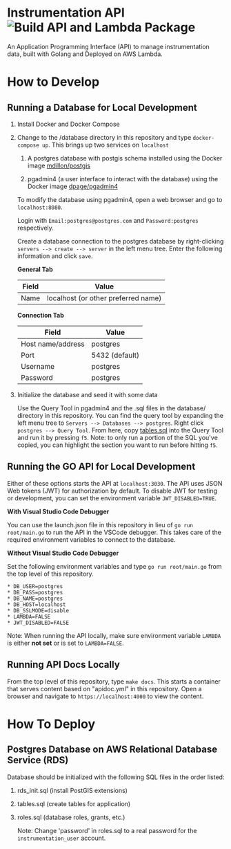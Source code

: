 # Instrumentation API  ![Build API and Lambda Package](https://github.com/rsgis-dev/instrumentation-api/workflows/Build%20API%20and%20Lambda%20Package/badge.svg)

An Application Programming Interface (API) to manage instrumentation data, built with Golang and Deployed on AWS Lambda.

# How to Develop

## Running a Database for Local Development

1. Install Docker and Docker Compose

2. Change to the /database directory in this repository and type `docker-compose up`. This brings up two services on `localhost`

   1. A postgres database with postgis schema installed using the Docker image [mdillon/postgis](https://hub.docker.com/r/mdillon/postgis/)

   2. pgadmin4 (a user interface to interact with the database) using the Docker image [dpage/pgadmin4](https://hub.docker.com/r/dpage/pgadmin4/)

   To modify the database using pgadmin4, open a web browser and go to `localhost:8080`.

   Login with `Email:postgres@postgres.com` and `Password:postgres` respectively.

   Create a database connection to the postgres database by right-clicking `servers --> create --> server` in the left menu tree. Enter the following information and click `save`.

   **General Tab**

   | Field | Value                               |
   | ----- | ----------------------------------- |
   | Name  | localhost (or other preferred name) |

   **Connection Tab**

   | Field             | Value          |
   | ----------------- | -------------- |
   | Host name/address | postgres       |
   | Port              | 5432 (default) |
   | Username          | postgres       |
   | Password          | postgres       |

3. Initialize the database and seed it with some data

   Use the Query Tool in pgadmin4 and the .sql files in the database/ directory in this repository. You can find the query tool by expanding the left menu tree to `Servers --> Databases --> postgres`. Right click `postgres --> Query Tool`. From here, copy [tables.sql](database/tables.sql) into the Query Tool and run it by pressing `f5`. Note: to only run a portion of the SQL you've copied, you can highlight the section you want to run before hitting `f5`.

## Running the GO API for Local Development

Either of these options starts the API at `localhost:3030`. The API uses JSON Web tokens (JWT) for authorization by default.  To disable JWT for testing or development, you can set the environment variable `JWT_DISABLED=TRUE`.

**With Visual Studio Code Debugger**

You can use the launch.json file in this repository in lieu of `go run root/main.go` to run the API in the VSCode debugger.  This takes care of the required environment variables to connect to the database.

**Without Visual Studio Code Debugger**

Set the following environment variables and type `go run root/main.go` from the top level of this repository.

    * DB_USER=postgres
    * DB_PASS=postgres
    * DB_NAME=postgres
    * DB_HOST=localhost
    * DB_SSLMODE=disable
    * LAMBDA=FALSE
    * JWT_DISABLED=FALSE

Note: When running the API locally, make sure environment variable `LAMBDA` is either **not set** or is set to `LAMBDA=FALSE`.

## Running API Docs Locally

From the top level of this repository, type `make docs`. This starts a container that serves content based on "apidoc.yml" in this repository.
Open a browser and navigate to `https://localhost:4000` to view the content.

# How To Deploy

## Postgres Database on AWS Relational Database Service (RDS)

Database should be initialized with the following SQL files in the order listed:

1. rds_init.sql (install PostGIS extensions)

1. tables.sql (create tables for application)

1. roles.sql (database roles, grants, etc.)

   Note: Change 'password' in roles.sql to a real password for the `instrumentation_user` account.
